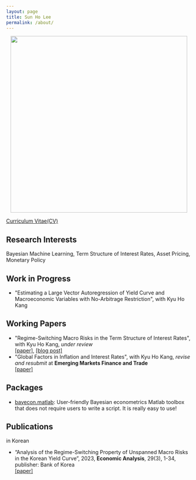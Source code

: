 ```yaml
---
layout: page
title: Sun Ho Lee
permalink: /about/
---
```


<p style="text-align: center;">
  <a href="url"><img src="https://econpreference.github.io/images/self.jpg" width="480" ></a>
</p>

[Curriculum Vitae(CV)](https://github.com/econPreference/econPreference.github.io/blob/master/CV.pdf)

## Research Interests

Bayesian Machine Learning, Term Structure of Interest Rates, Asset Pricing, Monetary Policy

## Work in Progress

- "Estimating a Large Vector Autoregression of Yield Curve and Macroeconomic Variables with No-Arbitrage Restriction", with Kyu Ho Kang

## Working Papers

- "Regime-Switching Macro Risks in the Term Structure of Interest Rates", with Kyu Ho Kang, _under review_\
  [[paper]](https://papers.ssrn.com/sol3/papers.cfm?abstract_id=4414404), [[blog post]](https://econpreference.github.io/RSmacro/)
- "Global Factors in Inflation and Interest Rates", with Kyu Ho Kang, _revise and resubmit_ at **Emerging Markets Finance and Trade**\
  [[paper]](https://papers.ssrn.com/sol3/papers.cfm?abstract_id=3874405)

## Packages

- [bayecon.matlab](https://github.com/econPreference/bayecon.matlab): User-friendly Bayesian econometrics Matlab toolbox that does not require users to write a script. It is really easy to use!

## Publications

in Korean

- “Analysis of the Regime-Switching Property of Unspanned Macro Risks in the Korean Yield Curve”, 2023, **Economic Analysis**, 29(3), 1-34, publisher: Bank of Korea\
  [[paper]](https://www.bok.or.kr/imer/bbs/P0000556/view.do?nttId=10079760&menuNo=500783&pageIndex=1)
